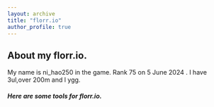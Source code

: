 ```yaml
---
layout: archive
title: "florr.io"
author_profile: true
---
```


## About my florr.io.
My name is ni_hao250 in the game.
Rank 75 on 5 June 2024 .
I have 3ul,over 200m and l ygg.

##### Here are some tools for florr.io.
